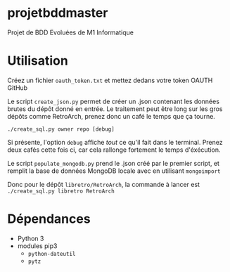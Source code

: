 # projetbddmaster
Projet de BDD Evoluées de M1 Informatique

# Utilisation
Créez un fichier `oauth_token.txt` et mettez dedans votre token OAUTH GitHub

Le script `create_json.py` permet de créer un .json contenant les données brutes du dépôt donné en entrée. Le traitement peut être long sur les gros dépôts comme RetroArch, prenez donc un café le temps que ça tourne.

`./create_sql.py owner repo [debug]`

Si présente, l'option `debug` affiche _tout_ ce qu'il fait dans le terminal. Prenez deux cafés cette fois ci, car cela rallonge fortement le temps d'éxécution.

Le script `populate_mongodb.py` prend le .json créé par le premier script, et remplit la base de données MongoDB locale avec en utilisant `mongoimport`

Donc pour le dépôt `libretro/RetroArch`, la commande à lancer est `./create_sql.py libretro RetroArch`

# Dépendances
 - Python 3
 - modules pip3
   - `python-dateutil`
   - `pytz`
